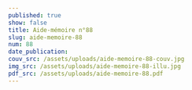 ```yaml
---
published: true
show: false
title: Aide-mémoire n°88
slug: aide-memoire-88
num: 88
date_publication: 
couv_src: /assets/uploads/aide-memoire-88-couv.jpg
img_src: /assets/uploads/aide-memoire-88-illu.jpg
pdf_src: /assets/uploads/aide-memoire-88.pdf
---
```


